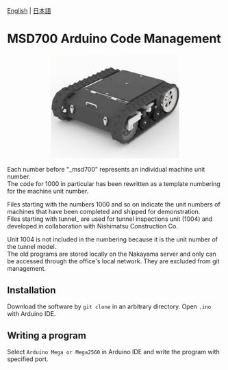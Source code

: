 [English](README.en.md) | [日本語](README.md)

# MSD700 Arduino Code Management

<div align="center">
<img src="./photo/100x.png" width="300" />
</div>


Each number before "\_msd700" represents an individual machine unit number. <br />
The code for 1000 in particular has been rewritten as a template numbering for the machine unit number.

Files starting with the numbers 1000 and so on indicate the unit numbers of machines that have been completed and shipped for demonstration. <br />
Files starting with tunnel_ are used for tunnel inspections unit (1004) and developed in collaboration with Nishimatsu Construction Co.

Unit 1004 is not included in the numbering because it is the unit number of the tunnel model. <br />
The old programs are stored locally on the Nakayama server and only can be accessed through the office's local network. They are excluded from git management.

## Installation
Download the software by `git clone` in an arbitrary directory.
Open `.ino` with Arduino IDE.

## Writing a program
Select `Arduino Mega or Mega2560` in Arduino IDE and write the program with specified port.
